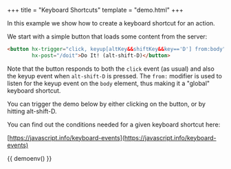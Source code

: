 +++
title = "Keyboard Shortcuts"
template = "demo.html"
+++

In this example we show how to create a keyboard shortcut for an action.

We start with a simple button that loads some content from the server:

```html
<button hx-trigger="click, keyup[altKey&&shiftKey&&key=='D'] from:body"
        hx-post="/doit">Do It! (alt-shift-D)</button>
```

Note that the button responds to both the `click` event (as usual) and also the keyup event when `alt-shift-D` is pressed.
The `from:` modifier is used to listen for the keyup event on the `body` element, thus making it a "global" keyboard
shortcut.

You can trigger the demo below by either clicking on the button, or by hitting alt-shift-D.

You can find out the conditions needed for a given keyboard shortcut here:

[https://javascript.info/keyboard-events](https://javascript.info/keyboard-events)

{{ demoenv() }}

<script>

    //=========================================================================
    // Fake Server Side Code
    //=========================================================================

    // routes
    init("/init", function(request, params){
        return "<button style='font-size:20pt' hx-trigger='click, keyup[altKey&&shiftKey&&key==\"D\"] from:body'" +
                      " hx-post='/doit'>Do It! (alt-shift-D) </button>";
    });
    
    onPost("/doit", function (request, params) {
        return "Did it!";
    });

</script>
